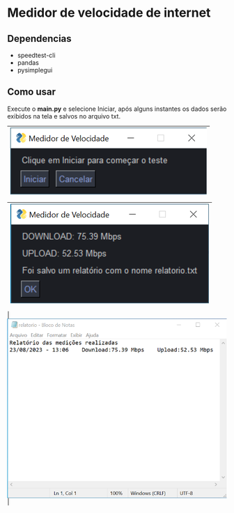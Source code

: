 # Medidor de velocidade de internet

## Dependencias
- speedtest-cli
- pandas
- pysimplegui

## Como usar
Execute o <strong>main.py</strong> e selecione Iniciar, após alguns instantes os dados serão exibidos na tela e salvos no arquivo txt.


|<img align="center" src="assets-github/tela1.png" alt="" />|
| ------------- |

|<img align="center" src="assets-github/tela2.png" />|
 ------------- |

|<img align="center" src="assets-github/txt.png" />|
